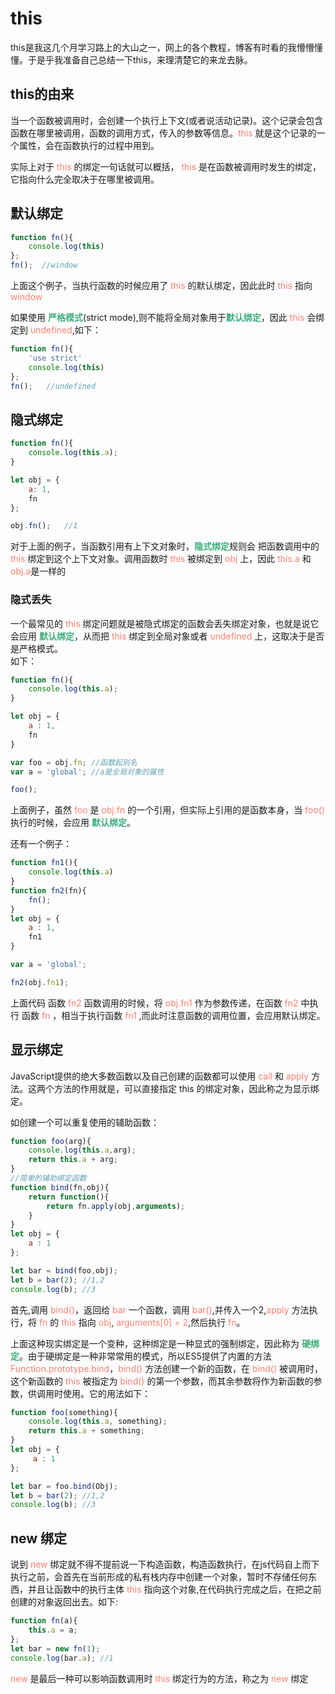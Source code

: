 # this
this是我这几个月学习路上的大山之一，网上的各个教程，博客有时看的我懵懵懂懂。于是乎我准备自己总结一下this，来理清楚它的来龙去脉。

## this的由来
当一个函数被调用时，会创建一个执行上下文(或者说活动记录)。这个记录会包含函数在哪里被调用，函数的调用方式，传入的参数等信息。<font color="#FA8072">this</font> 就是这个记录的一个属性，会在函数执行的过程中用到。

实际上对于 <font color="#FA8072">this</font> 的绑定一句话就可以概括， <font color="#FA8072">this</font> 是在函数被调用时发生的绑定，它指向什么完全取决于在哪里被调用。

## 默认绑定
```js
function fn(){
	console.log(this) 
};
fn();  //window 
```
上面这个例子，当执行函数的时候应用了 <font color="#FA8072"> this</font> 的默认绑定，因此此时 <font color="#FA8072"> this</font> 指向 <font color="#FA8072"> window</font>

如果使用 <font color="#3EAF7C">**严格模式**</font>(strict mode),则不能将全局对象用于<font color="#3EAF7C">**默认绑定**</font>，因此 <font color="#FA8072">this</font> 会绑定到 <font color="#FA8072">undefined</font>,如下：
```js
function fn(){
    'use strict'
	console.log(this) 
};
fn();   //undefined
```

## 隐式绑定
```js
function fn(){
	console.log(this.a);
}

let obj = {
	a: 1,
	fn
};

obj.fn();   //1
```
对于上面的例子，当函数引用有上下文对象时，<font color="#3EAF7C">**隐式绑定**</font>规则会 把函数调用中的 <font color="#FA8072">this</font> 绑定到这个上下文对象。调用函数时 <font color="#FA8072">this</font> 被绑定到 <font color="#FA8072">obj</font> 上，因此 <font color="#FA8072">this.a</font> 和 <font color="#FA8072">obj.a</font >是一样的

### 隐式丢失
一个最常见的 <font color="#FA8072">this</font> 绑定问题就是被隐式绑定的函数会丢失绑定对象，也就是说它会应用 <font color="#3EAF7C">**默认绑定**</font>，从而把 <font color="#FA8072">this</font> 绑定到全局对象或者 <font color="#FA8072">undefined</font> 上，这取决于是否是严格模式。  
如下：
```js
function fn(){
    console.log(this.a);
}

let obj = {
    a : 1,
    fn
}

var foo = obj.fn; //函数起别名
var a = 'global'; //a是全局对象的属性

foo();
```
上面例子，虽然 <font color="#FA8072">foo</font> 是 <font color="#FA8072">obj.fn</font> 的一个引用，但实际上引用的是函数本身，当 <font color="#FA8072">foo()</font> 执行的时候，会应用 <font color="#3EAF7C">**默认绑定**</font>。

还有一个例子：
```js
function fn1(){
	console.log(this.a)
}
function fn2(fn){
	fn();
}
let obj = {
	a : 1,
	fn1
}

var a = 'global';

fn2(obj.fn1);
```
上面代码 函数 <font color="#FA8072">fn2</font> 函数调用的时候，将 <font color="#FA8072">obj.fn1</font> 作为参数传递，在函数 <font color="#FA8072">fn2</font> 中执行 函数 <font color="#FA8072">fn</font> ，相当于执行函数 <font color="#FA8072">fn1</font> ,而此时注意函数的调用位置，会应用默认绑定。

## 显示绑定
JavaScript提供的绝大多数函数以及自己创建的函数都可以使用 <font color="#FA8072">call</font> 和 <font color="#FA8072">apply</font> 方法。这两个方法的作用就是，可以直接指定 this 的绑定对象，因此称之为显示绑定。

如创建一个可以重复使用的辅助函数：
```js
function foo(arg){
    console.log(this.a,arg);
    return this.a + arg;
}
//简单的辅助绑定函数
function bind(fn,obj){
    return function(){
        return fn.apply(obj,arguments);
    }
}
let obj = {
    a : 1
};

let bar = bind(foo,obj);
let b = bar(2); //1,2
console.log(b); //3
```
首先,调用 <font color="#FA8072">bind()</font>，返回给 <font color="#FA8072">bar</font> 一个函数，调用 <font color="#FA8072">bar()</font>,并传入一个2,<font color="#FA8072">apply</font> 方法执行，将 <font color="#FA8072">fn</font> 的 <font color="#FA8072">this</font> 指向 <font color="#FA8072">obj</font>, <font color="#FA8072">arguments[0] = 2</font>,然后执行 <font color="#FA8072">fn</font>。

上面这种现实绑定是一个变种，这种绑定是一种显式的强制绑定，因此称为 <font color="#3EAF7C">**硬绑定**</font>。由于硬绑定是一种非常常用的模式，所以ES5提供了内置的方法 <font color="#FA8072">Function.prototype.bind</font>，<font color="#FA8072">bind()</font> 方法创建一个新的函数，在 <font color="#FA8072">bind()</font> 被调用时，这个新函数的 <font color="#FA8072">this</font> 被指定为 <font color="#FA8072">bind()</font> 的第一个参数，而其余参数将作为新函数的参数，供调用时使用。它的用法如下：
```js
function foo(something){
    console.log(this.a, something);
    return this.a + something;
}
let obj = {
     a : 1
};

let bar = foo.bind(Obj);
let b = bar(2); //1,2
console.log(b); //3
```

## new 绑定
说到 <font color="#FA8072">new</font> 绑定就不得不提前说一下构造函数，构造函数执行，在js代码自上而下执行之前，会首先在当前形成的私有栈内存中创建一个对象，暂时不存储任何东西，并且让函数中的执行主体 <font color="#FA8072">this</font> 指向这个对象,在代码执行完成之后，在把之前创建的对象返回出去。如下:
```js
function fn(a){
    this.a = a;
};
let bar = new fn(1);
console.log(bar.a); //1
```
<font color="#FA8072">new </font> 是最后一种可以影响函数调用时 <font color="#FA8072">this</font> 绑定行为的方法，称之为 <font color="#FA8072">new</font> 绑定